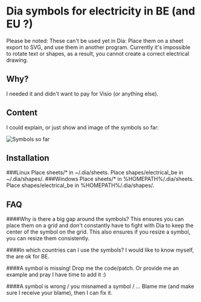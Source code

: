 Dia symbols for electricity in BE (and EU ?)
============================================
Please be noted: These can't be used yet in Dia:
Place them on a sheet export to SVG, and use them in another program.
Currently it's impossible to rotate text or shapes, as a result, you cannot create a correct electrical drawing.

Why?
----
I needed it and didn't want to pay for Visio (or anything else).

Content
-------
I could explain, or just show and image of the symbols so far:

![Symbols so far](https://raw.github.com/qantourisc/Dia---Electrical/master/screenshot.png)

Installation
------------
###Linux
Place sheets/\* in ~/.dia/sheets.
Place shapes/electrical\_be in ~/.dia/shapes/.
###Windows
Place sheets/\* in %HOMEPATH%/.dia/sheets.
Place shapes/electrical\_be in %HOMEPATH%/.dia/shapes/.

FAQ
---
####Why is there a big gap around the symbols?
This ensures you can place them on a grid and don't constantly have to fight with Dia to keep the center of the symbol on the grid.
This also ensures if you resize a symbol, you can resize them consistently.

####In which countries can I use the symbols?
I would like to know myself, the are ok for BE.

####A symbol is missing!
Drop me the code/patch. Or provide me an example and pray I have time to add it :)

####A symbol is wrong / you misnamed a symbol / ...
Blame me (and make sure I receive your blame), then I can fix it.
